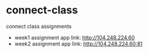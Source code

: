 # connect-class
connect class assignments

* week1 assignment app link: http://104.248.224.60
* week2 assignment app link: http://104.248.224.60:81
